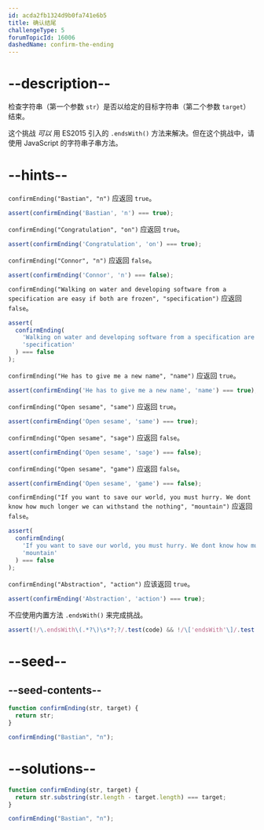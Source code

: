 ```yaml
---
id: acda2fb1324d9b0fa741e6b5
title: 确认结尾
challengeType: 5
forumTopicId: 16006
dashedName: confirm-the-ending
---
```


# --description--

检查字符串（第一个参数 `str`）是否以给定的目标字符串（第二个参数 `target`）结束。

这个挑战 *可以* 用 ES2015 引入的 `.endsWith()` 方法来解决。但在这个挑战中，请使用 JavaScript 的字符串子串方法。

# --hints--

`confirmEnding("Bastian", "n")` 应返回 `true`。

```js
assert(confirmEnding('Bastian', 'n') === true);
```

`confirmEnding("Congratulation", "on")` 应返回 `true`。

```js
assert(confirmEnding('Congratulation', 'on') === true);
```

`confirmEnding("Connor", "n")` 应返回 `false`。

```js
assert(confirmEnding('Connor', 'n') === false);
```

`confirmEnding("Walking on water and developing software from a specification are easy if both are frozen", "specification")` 应返回 `false`。

```js
assert(
  confirmEnding(
    'Walking on water and developing software from a specification are easy if both are frozen',
    'specification'
  ) === false
);
```

`confirmEnding("He has to give me a new name", "name")` 应返回 `true`。

```js
assert(confirmEnding('He has to give me a new name', 'name') === true);
```

`confirmEnding("Open sesame", "same")` 应返回 `true`。

```js
assert(confirmEnding('Open sesame', 'same') === true);
```

`confirmEnding("Open sesame", "sage")` 应返回 `false`。

```js
assert(confirmEnding('Open sesame', 'sage') === false);
```

`confirmEnding("Open sesame", "game")` 应返回 `false`。

```js
assert(confirmEnding('Open sesame', 'game') === false);
```

`confirmEnding("If you want to save our world, you must hurry. We dont know how much longer we can withstand the nothing", "mountain")` 应返回 `false`。

```js
assert(
  confirmEnding(
    'If you want to save our world, you must hurry. We dont know how much longer we can withstand the nothing',
    'mountain'
  ) === false
);
```

`confirmEnding("Abstraction", "action")` 应该返回 `true`。

```js
assert(confirmEnding('Abstraction', 'action') === true);
```

不应使用内置方法 `.endsWith()` 来完成挑战。

```js
assert(!/\.endsWith\(.*?\)\s*?;?/.test(code) && !/\['endsWith'\]/.test(code));
```

# --seed--

## --seed-contents--

```js
function confirmEnding(str, target) {
  return str;
}

confirmEnding("Bastian", "n");
```

# --solutions--

```js
function confirmEnding(str, target) {
  return str.substring(str.length - target.length) === target;
}

confirmEnding("Bastian", "n");
```
